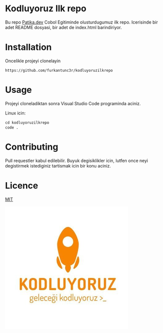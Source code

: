 # Kodluyoruz Ilk repo

Bu repo [Patika.dev](https://kodluyoruz.org/) Cobol Egitiminde olusturdugumuz ilk repo. Icerisinde bir adet README dosyasi, bir adet de index.html barindiriyor.

# Installation

Oncelikle projeyi clonelayin

```
https://github.com/furkantunc3r/kodluyoruzilkrepo
```

# Usage

Projeyi cloneladiktan sonra Visual Studio Code programinda aciniz.

Linux icin:

```
cd kodluyoruzilkrepo
code .
```

# Contributing

Pull requestler kabul edilebilir. Buyuk degisiklikler icin, lutfen once neyi degistirmek istediginiz tartismak icin bir konu aciniz.

# Licence

[MIT](https://opensource.org/license/mit/)

![Kodluyoruz Logo](https://raw.githubusercontent.com/Kodluyoruz/taskforce/git/git/markdown-nedir-nasil-kullaniriz-/figures/kodluyoruz_logo.jpg)
